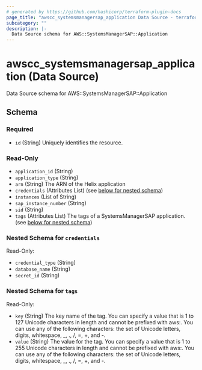 ```yaml
---
# generated by https://github.com/hashicorp/terraform-plugin-docs
page_title: "awscc_systemsmanagersap_application Data Source - terraform-provider-awscc"
subcategory: ""
description: |-
  Data Source schema for AWS::SystemsManagerSAP::Application
---
```


# awscc_systemsmanagersap_application (Data Source)

Data Source schema for AWS::SystemsManagerSAP::Application



<!-- schema generated by tfplugindocs -->
## Schema

### Required

- `id` (String) Uniquely identifies the resource.

### Read-Only

- `application_id` (String)
- `application_type` (String)
- `arn` (String) The ARN of the Helix application
- `credentials` (Attributes List) (see [below for nested schema](#nestedatt--credentials))
- `instances` (List of String)
- `sap_instance_number` (String)
- `sid` (String)
- `tags` (Attributes List) The tags of a SystemsManagerSAP application. (see [below for nested schema](#nestedatt--tags))

<a id="nestedatt--credentials"></a>
### Nested Schema for `credentials`

Read-Only:

- `credential_type` (String)
- `database_name` (String)
- `secret_id` (String)


<a id="nestedatt--tags"></a>
### Nested Schema for `tags`

Read-Only:

- `key` (String) The key name of the tag. You can specify a value that is 1 to 127 Unicode characters in length and cannot be prefixed with aws:. You can use any of the following characters: the set of Unicode letters, digits, whitespace, _, ., /, =, +, and -.
- `value` (String) The value for the tag. You can specify a value that is 1 to 255 Unicode characters in length and cannot be prefixed with aws:. You can use any of the following characters: the set of Unicode letters, digits, whitespace, _, ., /, =, +, and -.
